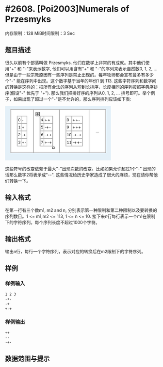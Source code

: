 # #2608. [Poi2003]Numerals of Przesmyks 

内存限制：128 MiB时间限制：3 Sec

## 题目描述

很久以前有个部落叫做 Przesmyks. 他们在数学上非常的有成就。其中他们使用"+" 和 "-"来表示数字, 他们可以用含有"+" 和 "-"的序列来表示自然数0, 1, 2, ... 但是由于一些宗教原因有一些序列是禁止出现的。每年牧师都会宣布最多有多少个"-" 能在序列中出现。这个数字基于当年的年份1 到 113. 这些字符序列和数字间的转换是这样的：把所有合法的序列从短到长排序，长度相同的序列按照字典序排序(假设"-" 优先于 "+"). 那么我们把排好序的序列从0, 1, 2, ... 排号即可。举个例子，如果出现了超过一个"-"是不允许的，那么序列排列应该如下表: 

![](upload/201203/1(2).jpg)

这些符号的改变依赖于最大"-"出现次数的改变。比如如果允许超过1个"-" 出现的话那么数字2将表示成"--". 这些情况给历史学家造成了很大的麻烦，现在请你帮他们转换一下。

## 输入格式

在第一行有三个数m1, m2 and n, 分别表示第一种限制和第二种限制以及要转换的序列数目。1 <= m1,m2 <= 113, 1 <= n <= 10. 接下来n行每行表示一个m1在限制下的字符序列。每个序列长度不超过1000个字符。

## 输出格式

输出n行，每行一个字符序列，表示对应的转换后在m2限制下的字符序列。

## 样例

### 样例输入

    
    1 2 3
    -+-
    -+
    +-+
     
    
    

### 样例输出

    
    ++
    --
    -+-
    
    

## 数据范围与提示
